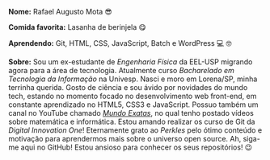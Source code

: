 **Nome:** Rafael Augusto Mota :sunglasses:

**Comida favorita:** Lasanha de berinjela :yum:

**Aprendendo:** Git, HTML, CSS, JavaScript, Batch e WordPress :computer: :nerd_face:

**Sobre:** Sou um ex-estudante de *Engenharia Física* da EEL-USP migrando agora para a área de tecnologia. Atualmente curso *Bacharelado em Tecnologia da Informação* na Univesp. Nasci e moro em Lorena/SP, minha terrinha querida. Gosto de ciência e sou ávido por novidades do mundo tech, estando no momento focado no desenvolvimento web front-end, em constante aprendizado no HTML5, CSS3 e JavaScript. Possuo também um canal no YouTube chamado *[Mundo Exatas](https://www.youtube.com/c/MundoExatas)*, no qual tenho postado vídeos sobre matemática e informática. Estou amando realizar os curso de Git da *Digital Innovation One*! Eternamente grato ao *Perkles* pelo ótimo conteúdo e motivação para aprendermos mais sobre o universo open source. Ah, siga-me aqui no GitHub! Estou ansioso para conhecer os seus repositórios! :wink:
